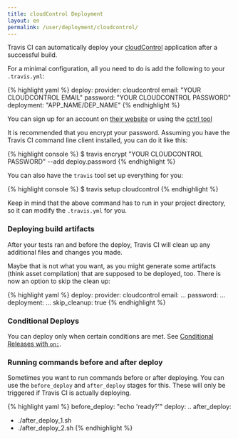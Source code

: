 ```yaml
---
title: cloudControl Deployment
layout: en
permalink: /user/deployment/cloudcontrol/
---
```


Travis CI can automatically deploy your [cloudControl](https://www.cloudcontrol.com/) application after a successful build.

For a minimal configuration, all you need to do is add the following to your `.travis.yml`:

{% highlight yaml %}
deploy:
  provider: cloudcontrol
  email: "YOUR CLOUDCONTROL EMAIL"
  password: "YOUR CLOUDCONTROL PASSWORD"
  deployment: "APP_NAME/DEP_NAME"
{% endhighlight %}

You can sign up for an account on [their website](https://www.cloudcontrol.com) or using the [cctrl
tool](https://www.cloudcontrol.com/dev-center/quickstart#create-a-user-account-if-you-havent-already)

It is recommended that you encrypt your password. Assuming you have the Travis CI command line client installed, you can do it like this:

{% highlight console %}
$ travis encrypt "YOUR CLOUDCONTROL PASSWORD" --add deploy.password
{% endhighlight %}

You can also have the `travis` tool set up everything for you:

{% highlight console %}
$ travis setup cloudcontrol
{% endhighlight %}

Keep in mind that the above command has to run in your project directory, so it can modify the `.travis.yml` for you.

### Deploying build artifacts

After your tests ran and before the deploy, Travis CI will clean up any additional files and changes you made.

Maybe that is not what you want, as you might generate some artifacts (think asset compilation) that are supposed to be deployed, too. There is now an option to skip the clean up:

{% highlight yaml %}
deploy:
  provider: cloudcontrol
  email: ...
  password: ...
  deployment: ...
  skip_cleanup: true
{% endhighlight %}

### Conditional Deploys

You can deploy only when certain conditions are met.
See [Conditional Releases with `on:`](/user/deployment#Conditional-Releases-with-on%3A).

### Running commands before and after deploy

Sometimes you want to run commands before or after deploying. You can use the `before_deploy` and `after_deploy` stages for this. These will only be triggered if Travis CI is actually deploying.

{% highlight yaml %}
before_deploy: "echo 'ready?'"
deploy:
  ..
after_deploy:
  - ./after_deploy_1.sh
  - ./after_deploy_2.sh
{% endhighlight %}
